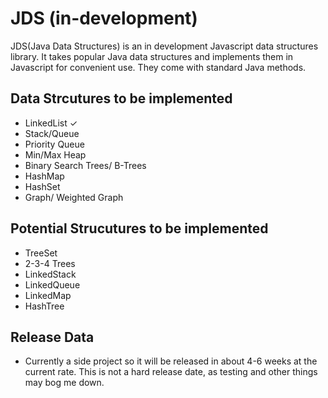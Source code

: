 # JDS (in-development)

JDS(Java Data Structures) is an in development Javascript data structures library. It takes popular Java data structures and implements them in Javascript for convenient use. They come with standard Java methods.

## Data Strcutures to be implemented
 * LinkedList ✓
 * Stack/Queue
 * Priority Queue
 * Min/Max Heap
 * Binary Search Trees/ B-Trees
 * HashMap
 * HashSet
 * Graph/ Weighted Graph

## Potential Strucutures to be implemented
 * TreeSet
 * 2-3-4 Trees
 * LinkedStack
 * LinkedQueue
 * LinkedMap
 * HashTree

## Release Data
 * Currently a side project so it will be released in about 4-6  weeks at the current rate. This is not a hard release date, as    testing and other things may bog me down.
